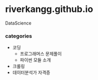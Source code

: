 # riverkangg.github.io
DataScience


### categories
- 코딩
  - 프로그래머스 문제풀이
  - 파이썬 모듈 소개
- 크롤링
- 데이터분석가 자격증
